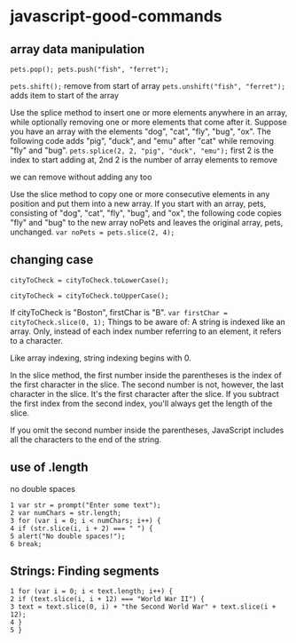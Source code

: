 # javascript-good-commands

## array data manipulation
```pets.pop(); pets.push("fish", "ferret");```

```pets.shift();``` remove from start of array
```pets.unshift("fish", "ferret");``` adds item to start of the array

Use the splice method to insert one or more elements anywhere in an array, while
optionally removing one or more elements that come after it. Suppose you have an array with
the elements "dog", "cat", "fly", "bug", "ox". The following code adds "pig", "duck", and "emu"
after "cat" while removing "fly" and "bug".
```pets.splice(2, 2, "pig", "duck", "emu");```
first 2 is the index to start adding at, 2nd 2 is the number of array elements to remove

we can remove without adding any too


Use the slice method to copy one or more consecutive elements in any position and put
them into a new array. If you start with an array, pets, consisting of "dog", "cat", "fly", "bug",
and "ox", the following code copies "fly" and "bug" to the new array noPets and leaves the
original array, pets, unchanged.
```var noPets = pets.slice(2, 4);```

## changing case
```
cityToCheck = cityToCheck.toLowerCase();

cityToCheck = cityToCheck.toUpperCase();
```

If cityToCheck is "Boston", firstChar is "B".
```var firstChar = cityToCheck.slice(0, 1);```
Things to be aware of:
A string is indexed like an array. Only, instead of each index number referring to an
element, it refers to a character.

Like array indexing, string indexing begins with 0.

In the slice method, the first number inside the parentheses is the index of the first
character in the slice. The second number is not, however, the last character in the slice.
It's the first character after the slice. If you subtract the first index from the second index,
you'll always get the length of the slice.

If you omit the second number inside the parentheses, JavaScript includes all the
characters to the end of the string.


## use of .length
no double spaces
```
1 var str = prompt("Enter some text");
2 var numChars = str.length;
3 for (var i = 0; i < numChars; i++) {
4 if (str.slice(i, i + 2) === " ") {
5 alert("No double spaces!");
6 break;
```

## Strings: Finding segments
```
1 for (var i = 0; i < text.length; i++) {
2 if (text.slice(i, i + 12) === "World War II") {
3 text = text.slice(0, i) + "the Second World War" + text.slice(i + 12);
4 }
5 }
```
